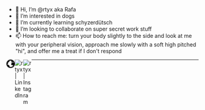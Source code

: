 - 👋 Hi, I’m @rtyx aka Rafa
- 👀 I’m interested in dogs
- 🌱 I’m currently learning schyzerdütsch
- 💞️ I’m looking to collaborate on super secret work stuff
- 📫 How to reach me: turn your body slightly to the side and look at me with your peripheral vision, approach me slowly with a soft high pitched "hi", and offer me a treat if I don't respond

[<img align="left" alt="rtyx.com" width="22px" src="https://raw.githubusercontent.com/iconic/open-iconic/master/svg/globe.svg" />][website]
[<img align="left" alt="rtyx | LinkedIn" width="22px" src="https://cdn.jsdelivr.net/npm/simple-icons@v3/icons/linkedin.svg" />][linkedin]
[<img align="left" alt="rtyx | Instagram" width="22px" src="https://cdn.jsdelivr.net/npm/simple-icons@v3/icons/instagram.svg" />][instagram]

---

[website]: https://www.rtyx.es/
[instagram]: https://www.instagram.com/rty_x/
[linkedin]: https://www.linkedin.com/in/rafaeltoledano/
